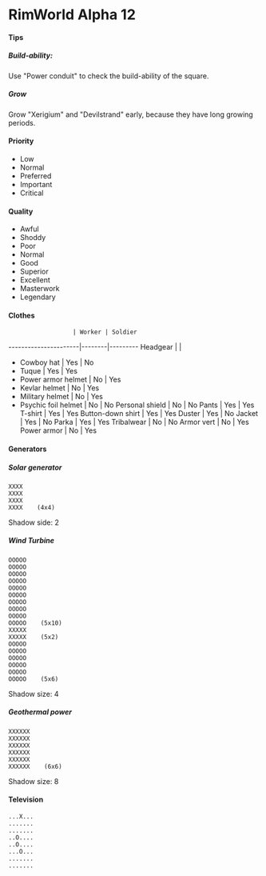 # RimWorld Alpha 12

#### Tips

##### Build-ability:

Use "Power conduit" to check the build-ability of the square.

##### Grow

Grow "Xerigium" and "Devilstrand" early, because they have long growing periods.



#### Priority

- Low
- Normal
- Preferred
- Important
- Critical



#### Quality

- Awful
- Shoddy
- Poor
- Normal
- Good
- Superior
- Excellent
- Masterwork
- Legendary



#### Clothes

                      | Worker | Soldier
----------------------|--------|---------
Headgear              |        |
- Cowboy hat          | Yes    | No
- Tuque               | Yes    | Yes
- Power armor helmet  | No     | Yes
- Kevlar helmet       | No     | Yes
- Military helmet     | No     | Yes
- Psychic foil helmet | No     | No
Personal shield       | No     | No
Pants                 | Yes    | Yes
T-shirt               | Yes    | Yes
Button-down shirt     | Yes    | Yes
Duster                | Yes    | No
Jacket                | Yes    | No
Parka                 | Yes    | Yes
Tribalwear            | No     | No
Armor vert            | No     | Yes
Power armor           | No     | Yes



#### Generators

##### Solar generator

```
XXXX
XXXX
XXXX
XXXX    (4x4)
```

Shadow side: 2

##### Wind Turbine

```
OOOOO
OOOOO
OOOOO
OOOOO
OOOOO
OOOOO
OOOOO
OOOOO
OOOOO
OOOOO    (5x10)
XXXXX
XXXXX    (5x2)
OOOOO
OOOOO
OOOOO
OOOOO
OOOOO
OOOOO    (5x6)
```

Shadow size: 4

##### Geothermal power

```
XXXXXX
XXXXXX
XXXXXX
XXXXXX
XXXXXX
XXXXXX    (6x6)
```

Shadow size: 8



#### Television

```
...X...
.......
.......
..O....
..O....
...O...
.......
.......
```
